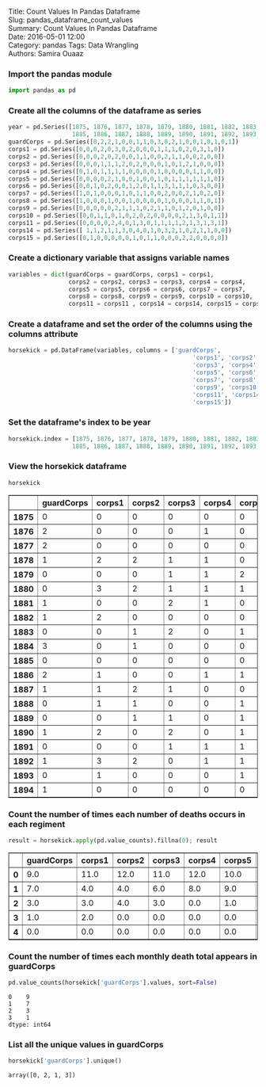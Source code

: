 Title: Count Values In Pandas Dataframe  
Slug: pandas_dataframe_count_values  
Summary: Count Values In Pandas Dataframe  
Date: 2016-05-01 12:00  
Category: pandas
Tags: Data Wrangling  
Authors: Samira Ouaaz  

### Import the pandas module


```python
import pandas as pd
```

### Create all the columns of the dataframe as series


```python
year = pd.Series([1875, 1876, 1877, 1878, 1879, 1880, 1881, 1882, 1883, 1884,
                  1885, 1886, 1887, 1888, 1889, 1890, 1891, 1892, 1893, 1894])
guardCorps = pd.Series([0,2,2,1,0,0,1,1,0,3,0,2,1,0,0,1,0,1,0,1])
corps1 = pd.Series([0,0,0,2,0,3,0,2,0,0,0,1,1,1,0,2,0,3,1,0])
corps2 = pd.Series([0,0,0,2,0,2,0,0,1,1,0,0,2,1,1,0,0,2,0,0])
corps3 = pd.Series([0,0,0,1,1,1,2,0,2,0,0,0,1,0,1,2,1,0,0,0])
corps4 = pd.Series([0,1,0,1,1,1,1,0,0,0,0,1,0,0,0,0,1,1,0,0])
corps5 = pd.Series([0,0,0,0,2,1,0,0,1,0,0,1,0,1,1,1,1,1,1,0])
corps6 = pd.Series([0,0,1,0,2,0,0,1,2,0,1,1,3,1,1,1,0,3,0,0])
corps7 = pd.Series([1,0,1,0,0,0,1,0,1,1,0,0,2,0,0,2,1,0,2,0])
corps8 = pd.Series([1,0,0,0,1,0,0,1,0,0,0,0,1,0,0,0,1,1,0,1])
corps9 = pd.Series([0,0,0,0,0,2,1,1,1,0,2,1,1,0,1,2,0,1,0,0])
corps10 = pd.Series([0,0,1,1,0,1,0,2,0,2,0,0,0,0,2,1,3,0,1,1])
corps11 = pd.Series([0,0,0,0,2,4,0,1,3,0,1,1,1,1,2,1,3,1,3,1])
corps14 = pd.Series([ 1,1,2,1,1,3,0,4,0,1,0,3,2,1,0,2,1,1,0,0])
corps15 = pd.Series([0,1,0,0,0,0,0,1,0,1,1,0,0,0,2,2,0,0,0,0])
```

### Create a dictionary variable that assigns variable names


```python
variables = dict(guardCorps = guardCorps, corps1 = corps1,
                 corps2 = corps2, corps3 = corps3, corps4 = corps4,
                 corps5 = corps5, corps6 = corps6, corps7 = corps7,
                 corps8 = corps8, corps9 = corps9, corps10 = corps10,
                 corps11 = corps11 , corps14 = corps14, corps15 = corps15)
```

### Create a dataframe and set the order of the columns using the columns attribute


```python
horsekick = pd.DataFrame(variables, columns = ['guardCorps',
                                                    'corps1', 'corps2',
                                                    'corps3', 'corps4',
                                                    'corps5', 'corps6',
                                                    'corps7', 'corps8',
                                                    'corps9', 'corps10',
                                                    'corps11', 'corps14',
                                                    'corps15'])
```

### Set the dataframe's index to be year


```python
horsekick.index = [1875, 1876, 1877, 1878, 1879, 1880, 1881, 1882, 1883, 1884,
                  1885, 1886, 1887, 1888, 1889, 1890, 1891, 1892, 1893, 1894]
```

### View the horsekick dataframe


```python
horsekick
```




<div>
<table border="1" class="dataframe">
  <thead>
    <tr style="text-align: right;">
      <th></th>
      <th>guardCorps</th>
      <th>corps1</th>
      <th>corps2</th>
      <th>corps3</th>
      <th>corps4</th>
      <th>corps5</th>
      <th>corps6</th>
      <th>corps7</th>
      <th>corps8</th>
      <th>corps9</th>
      <th>corps10</th>
      <th>corps11</th>
      <th>corps14</th>
      <th>corps15</th>
    </tr>
  </thead>
  <tbody>
    <tr>
      <th>1875</th>
      <td>0</td>
      <td>0</td>
      <td>0</td>
      <td>0</td>
      <td>0</td>
      <td>0</td>
      <td>0</td>
      <td>1</td>
      <td>1</td>
      <td>0</td>
      <td>0</td>
      <td>0</td>
      <td>1</td>
      <td>0</td>
    </tr>
    <tr>
      <th>1876</th>
      <td>2</td>
      <td>0</td>
      <td>0</td>
      <td>0</td>
      <td>1</td>
      <td>0</td>
      <td>0</td>
      <td>0</td>
      <td>0</td>
      <td>0</td>
      <td>0</td>
      <td>0</td>
      <td>1</td>
      <td>1</td>
    </tr>
    <tr>
      <th>1877</th>
      <td>2</td>
      <td>0</td>
      <td>0</td>
      <td>0</td>
      <td>0</td>
      <td>0</td>
      <td>1</td>
      <td>1</td>
      <td>0</td>
      <td>0</td>
      <td>1</td>
      <td>0</td>
      <td>2</td>
      <td>0</td>
    </tr>
    <tr>
      <th>1878</th>
      <td>1</td>
      <td>2</td>
      <td>2</td>
      <td>1</td>
      <td>1</td>
      <td>0</td>
      <td>0</td>
      <td>0</td>
      <td>0</td>
      <td>0</td>
      <td>1</td>
      <td>0</td>
      <td>1</td>
      <td>0</td>
    </tr>
    <tr>
      <th>1879</th>
      <td>0</td>
      <td>0</td>
      <td>0</td>
      <td>1</td>
      <td>1</td>
      <td>2</td>
      <td>2</td>
      <td>0</td>
      <td>1</td>
      <td>0</td>
      <td>0</td>
      <td>2</td>
      <td>1</td>
      <td>0</td>
    </tr>
    <tr>
      <th>1880</th>
      <td>0</td>
      <td>3</td>
      <td>2</td>
      <td>1</td>
      <td>1</td>
      <td>1</td>
      <td>0</td>
      <td>0</td>
      <td>0</td>
      <td>2</td>
      <td>1</td>
      <td>4</td>
      <td>3</td>
      <td>0</td>
    </tr>
    <tr>
      <th>1881</th>
      <td>1</td>
      <td>0</td>
      <td>0</td>
      <td>2</td>
      <td>1</td>
      <td>0</td>
      <td>0</td>
      <td>1</td>
      <td>0</td>
      <td>1</td>
      <td>0</td>
      <td>0</td>
      <td>0</td>
      <td>0</td>
    </tr>
    <tr>
      <th>1882</th>
      <td>1</td>
      <td>2</td>
      <td>0</td>
      <td>0</td>
      <td>0</td>
      <td>0</td>
      <td>1</td>
      <td>0</td>
      <td>1</td>
      <td>1</td>
      <td>2</td>
      <td>1</td>
      <td>4</td>
      <td>1</td>
    </tr>
    <tr>
      <th>1883</th>
      <td>0</td>
      <td>0</td>
      <td>1</td>
      <td>2</td>
      <td>0</td>
      <td>1</td>
      <td>2</td>
      <td>1</td>
      <td>0</td>
      <td>1</td>
      <td>0</td>
      <td>3</td>
      <td>0</td>
      <td>0</td>
    </tr>
    <tr>
      <th>1884</th>
      <td>3</td>
      <td>0</td>
      <td>1</td>
      <td>0</td>
      <td>0</td>
      <td>0</td>
      <td>0</td>
      <td>1</td>
      <td>0</td>
      <td>0</td>
      <td>2</td>
      <td>0</td>
      <td>1</td>
      <td>1</td>
    </tr>
    <tr>
      <th>1885</th>
      <td>0</td>
      <td>0</td>
      <td>0</td>
      <td>0</td>
      <td>0</td>
      <td>0</td>
      <td>1</td>
      <td>0</td>
      <td>0</td>
      <td>2</td>
      <td>0</td>
      <td>1</td>
      <td>0</td>
      <td>1</td>
    </tr>
    <tr>
      <th>1886</th>
      <td>2</td>
      <td>1</td>
      <td>0</td>
      <td>0</td>
      <td>1</td>
      <td>1</td>
      <td>1</td>
      <td>0</td>
      <td>0</td>
      <td>1</td>
      <td>0</td>
      <td>1</td>
      <td>3</td>
      <td>0</td>
    </tr>
    <tr>
      <th>1887</th>
      <td>1</td>
      <td>1</td>
      <td>2</td>
      <td>1</td>
      <td>0</td>
      <td>0</td>
      <td>3</td>
      <td>2</td>
      <td>1</td>
      <td>1</td>
      <td>0</td>
      <td>1</td>
      <td>2</td>
      <td>0</td>
    </tr>
    <tr>
      <th>1888</th>
      <td>0</td>
      <td>1</td>
      <td>1</td>
      <td>0</td>
      <td>0</td>
      <td>1</td>
      <td>1</td>
      <td>0</td>
      <td>0</td>
      <td>0</td>
      <td>0</td>
      <td>1</td>
      <td>1</td>
      <td>0</td>
    </tr>
    <tr>
      <th>1889</th>
      <td>0</td>
      <td>0</td>
      <td>1</td>
      <td>1</td>
      <td>0</td>
      <td>1</td>
      <td>1</td>
      <td>0</td>
      <td>0</td>
      <td>1</td>
      <td>2</td>
      <td>2</td>
      <td>0</td>
      <td>2</td>
    </tr>
    <tr>
      <th>1890</th>
      <td>1</td>
      <td>2</td>
      <td>0</td>
      <td>2</td>
      <td>0</td>
      <td>1</td>
      <td>1</td>
      <td>2</td>
      <td>0</td>
      <td>2</td>
      <td>1</td>
      <td>1</td>
      <td>2</td>
      <td>2</td>
    </tr>
    <tr>
      <th>1891</th>
      <td>0</td>
      <td>0</td>
      <td>0</td>
      <td>1</td>
      <td>1</td>
      <td>1</td>
      <td>0</td>
      <td>1</td>
      <td>1</td>
      <td>0</td>
      <td>3</td>
      <td>3</td>
      <td>1</td>
      <td>0</td>
    </tr>
    <tr>
      <th>1892</th>
      <td>1</td>
      <td>3</td>
      <td>2</td>
      <td>0</td>
      <td>1</td>
      <td>1</td>
      <td>3</td>
      <td>0</td>
      <td>1</td>
      <td>1</td>
      <td>0</td>
      <td>1</td>
      <td>1</td>
      <td>0</td>
    </tr>
    <tr>
      <th>1893</th>
      <td>0</td>
      <td>1</td>
      <td>0</td>
      <td>0</td>
      <td>0</td>
      <td>1</td>
      <td>0</td>
      <td>2</td>
      <td>0</td>
      <td>0</td>
      <td>1</td>
      <td>3</td>
      <td>0</td>
      <td>0</td>
    </tr>
    <tr>
      <th>1894</th>
      <td>1</td>
      <td>0</td>
      <td>0</td>
      <td>0</td>
      <td>0</td>
      <td>0</td>
      <td>0</td>
      <td>0</td>
      <td>1</td>
      <td>0</td>
      <td>1</td>
      <td>1</td>
      <td>0</td>
      <td>0</td>
    </tr>
  </tbody>
</table>
</div>



### Count the number of times each number of deaths occurs in each regiment


```python
result = horsekick.apply(pd.value_counts).fillna(0); result
```




<div>
<table border="1" class="dataframe">
  <thead>
    <tr style="text-align: right;">
      <th></th>
      <th>guardCorps</th>
      <th>corps1</th>
      <th>corps2</th>
      <th>corps3</th>
      <th>corps4</th>
      <th>corps5</th>
      <th>corps6</th>
      <th>corps7</th>
      <th>corps8</th>
      <th>corps9</th>
      <th>corps10</th>
      <th>corps11</th>
      <th>corps14</th>
      <th>corps15</th>
    </tr>
  </thead>
  <tbody>
    <tr>
      <th>0</th>
      <td>9.0</td>
      <td>11.0</td>
      <td>12.0</td>
      <td>11.0</td>
      <td>12.0</td>
      <td>10.0</td>
      <td>9.0</td>
      <td>11.0</td>
      <td>13.0</td>
      <td>10.0</td>
      <td>10.0</td>
      <td>6</td>
      <td>6</td>
      <td>14.0</td>
    </tr>
    <tr>
      <th>1</th>
      <td>7.0</td>
      <td>4.0</td>
      <td>4.0</td>
      <td>6.0</td>
      <td>8.0</td>
      <td>9.0</td>
      <td>7.0</td>
      <td>6.0</td>
      <td>7.0</td>
      <td>7.0</td>
      <td>6.0</td>
      <td>8</td>
      <td>8</td>
      <td>4.0</td>
    </tr>
    <tr>
      <th>2</th>
      <td>3.0</td>
      <td>3.0</td>
      <td>4.0</td>
      <td>3.0</td>
      <td>0.0</td>
      <td>1.0</td>
      <td>2.0</td>
      <td>3.0</td>
      <td>0.0</td>
      <td>3.0</td>
      <td>3.0</td>
      <td>2</td>
      <td>3</td>
      <td>2.0</td>
    </tr>
    <tr>
      <th>3</th>
      <td>1.0</td>
      <td>2.0</td>
      <td>0.0</td>
      <td>0.0</td>
      <td>0.0</td>
      <td>0.0</td>
      <td>2.0</td>
      <td>0.0</td>
      <td>0.0</td>
      <td>0.0</td>
      <td>1.0</td>
      <td>3</td>
      <td>2</td>
      <td>0.0</td>
    </tr>
    <tr>
      <th>4</th>
      <td>0.0</td>
      <td>0.0</td>
      <td>0.0</td>
      <td>0.0</td>
      <td>0.0</td>
      <td>0.0</td>
      <td>0.0</td>
      <td>0.0</td>
      <td>0.0</td>
      <td>0.0</td>
      <td>0.0</td>
      <td>1</td>
      <td>1</td>
      <td>0.0</td>
    </tr>
  </tbody>
</table>
</div>



### Count the number of times each monthly death total appears in guardCorps


```python
pd.value_counts(horsekick['guardCorps'].values, sort=False)
```




    0    9
    1    7
    2    3
    3    1
    dtype: int64



### List all the unique values in guardCorps


```python
horsekick['guardCorps'].unique()
```




    array([0, 2, 1, 3])
